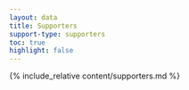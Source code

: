 ```yaml
---
layout: data
title: Supporters
support-type: supporters
toc: true
highlight: false
---
```


{% include_relative content/supporters.md %}
